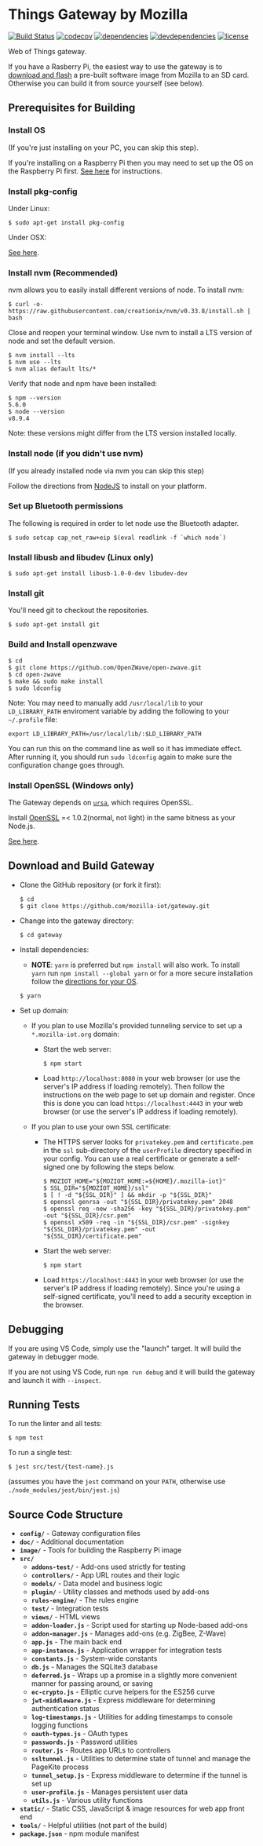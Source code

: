 # Things Gateway by Mozilla

[![Build Status](https://travis-ci.org/mozilla-iot/gateway.svg?branch=master)](https://travis-ci.org/mozilla-iot/gateway)
[![codecov](https://codecov.io/gh/mozilla-iot/gateway/branch/master/graph/badge.svg)](https://codecov.io/gh/mozilla-iot/gateway)
[![dependencies](https://david-dm.org/mozilla-iot/gateway.svg)](https://david-dm.org/mozilla-iot/gateway)
[![devdependencies](https://david-dm.org/mozilla-iot/gateway/dev-status.svg)](https://david-dm.org/mozilla-iot/gateway#info=devDependencies)
[![license](https://img.shields.io/badge/license-MPL--2.0-blue.svg)](LICENSE)

Web of Things gateway.

If you have a Rasberry Pi, the easiest way to use the gateway is to [download and flash](http://iot.mozilla.org/gateway/) a pre-built software image from Mozilla to an SD card. Otherwise you can build it from source yourself (see below).

## Prerequisites for Building

### Install OS

(If you're just installing on your PC, you can skip this step).

If you're installing on a Raspberry Pi then you may need to set up the OS on the Raspberry Pi first. [See here](https://github.com/mozilla-iot/wiki/wiki/Setting-up-Raspberry-Pi) for instructions.

### Install pkg-config

Under Linux:
```
$ sudo apt-get install pkg-config
```

Under OSX:

[See here](http://macappstore.org/pkg-config/).


### Install nvm (Recommended)

nvm allows you to easily install different versions of node. To install nvm:

```
$ curl -o- https://raw.githubusercontent.com/creationix/nvm/v0.33.8/install.sh | bash
```

Close and reopen your terminal window. Use nvm to install a LTS version of node and set the
default version.

```
$ nvm install --lts
$ nvm use --lts
$ nvm alias default lts/*
```

Verify that node and npm have been installed:
```
$ npm --version
5.6.0
$ node --version
v8.9.4
```

Note: these versions might differ from the LTS version installed locally.

### Install node (if you didn't use nvm)

(If you already installed node via nvm you can skip this step)

Follow the directions from [NodeJS](https://nodejs.org) to install on your platform.

### Set up Bluetooth permissions

The following is required in order to let node use the Bluetooth adapter.

```
$ sudo setcap cap_net_raw+eip $(eval readlink -f `which node`)
```

### Install libusb and libudev (Linux only)
```
$ sudo apt-get install libusb-1.0-0-dev libudev-dev
```

### Install git

You'll need git to checkout the repositories.

`$ sudo apt-get install git`

### Build and Install openzwave

```
$ cd
$ git clone https://github.com/OpenZWave/open-zwave.git
$ cd open-zwave
$ make && sudo make install
$ sudo ldconfig
```

Note: You may need to manually add `/usr/local/lib` to your `LD_LIBRARY_PATH` enviroment variable by adding the following to your `~/.profile` file:

`export LD_LIBRARY_PATH=/usr/local/lib/:$LD_LIBRARY_PATH`

You can run this on the command line as well so it has immediate effect. After
running it, you should run `sudo ldconfig` again to make sure the configuration
change goes through.

### Install OpenSSL (Windows only)

The Gateway depends on [```ursa```](https://github.com/JoshKaufman/ursa), which requires OpenSSL.

Install [OpenSSL](http://slproweb.com/products/Win32OpenSSL.html) =< 1.0.2(normal, not light) in the same bitness as your Node.js.

[See here](https://github.com/JoshKaufman/ursa#windows-install).

## Download and Build Gateway

* Clone the GitHub repository (or fork it first):

    ```
    $ cd
    $ git clone https://github.com/mozilla-iot/gateway.git
    ```

* Change into the gateway directory:

    ```
    $ cd gateway
    ```

* Install dependencies:
    * **NOTE**: `yarn` is preferred but `npm install` will also work. To install `yarn`
    run `npm install --global yarn` or for a more secure installation follow the
    [directions for your OS](https://yarnpkg.com/en/docs/install).

    ```
    $ yarn
    ```

* Set up domain:
    * If you plan to use Mozilla's provided tunneling service to set up a `*.mozilla-iot.org` domain:
        * Start the web server:

            ```
            $ npm start
            ```
            
        * Load `http://localhost:8080` in your web browser (or use the server's IP address if loading remotely). Then follow the instructions on the web page to set up domain and register. Once this is done you can load
`https://localhost:4443` in your web browser (or use the server's IP address if loading remotely).
    * If you plan to use your own SSL certificate:
        * The HTTPS server looks for `privatekey.pem` and `certificate.pem` in the `ssl` sub-directory of the `userProfile` directory specified in your config. You can use a real certificate or generate a self-signed one by following the steps below.

            ```
            $ MOZIOT_HOME="${MOZIOT_HOME:=${HOME}/.mozilla-iot}"
            $ SSL_DIR="${MOZIOT_HOME}/ssl"
            $ [ ! -d "${SSL_DIR}" ] && mkdir -p "${SSL_DIR}"
            $ openssl genrsa -out "${SSL_DIR}/privatekey.pem" 2048
            $ openssl req -new -sha256 -key "${SSL_DIR}/privatekey.pem" -out "${SSL_DIR}/csr.pem"
            $ openssl x509 -req -in "${SSL_DIR}/csr.pem" -signkey "${SSL_DIR}/privatekey.pem" -out "${SSL_DIR}/certificate.pem"
            ```

        * Start the web server:

            ```
            $ npm start
            ```

        * Load `https://localhost:4443` in your web browser (or use the server's IP address if loading remotely). Since you're using a self-signed certificate, you'll need to add a security exception in the browser.

## Debugging

If you are using VS Code, simply use the "launch" target. It will build the gateway in debugger mode.

If you are not using VS Code, run `npm run debug` and it will build the gateway and launch it with `--inspect`.

## Running Tests
To run the linter and all tests:
```
$ npm test
```

To run a single test:
```
$ jest src/test/{test-name}.js
```
(assumes you have the ```jest``` command on your ```PATH```, otherwise use ```./node_modules/jest/bin/jest.js```)

## Source Code Structure

* **`config/`** - Gateway configuration files
* **`doc/`** - Additional documentation
* **`image/`** - Tools for building the Raspberry Pi image
* **`src/`**
  * **`addons-test/`** - Add-ons used strictly for testing
  * **`controllers/`** - App URL routes and their logic
  * **`models/`** - Data model and business logic
  * **`plugin/`** - Utility classes and methods used by add-ons
  * **`rules-engine/`** - The rules engine
  * **`test/`** - Integration tests
  * **`views/`** - HTML views
  * **`addon-loader.js`** - Script used for starting up Node-based add-ons
  * **`addon-manager.js`** - Manages add-ons (e.g. ZigBee, Z-Wave)
  * **`app.js`** - The main back end
  * **`app-instance.js`** - Application wrapper for integration tests
  * **`constants.js`** - System-wide constants
  * **`db.js`** - Manages the SQLite3 database
  * **`deferred.js`** - Wraps up a promise in a slightly more convenient manner for passing around, or saving
  * **`ec-crypto.js`** - Elliptic curve helpers for the ES256 curve
  * **`jwt-middleware.js`** - Express middleware for determining authentication status
  * **`log-timestamps.js`** - Utilities for adding timestamps to console logging functions
  * **`oauth-types.js`** - OAuth types
  * **`passwords.js`** - Password utilities
  * **`router.js`** - Routes app URLs to controllers
  * **`ssltunnel.js`** - Utilities to determine state of tunnel and manage the PageKite process
  * **`tunnel_setup.js`** - Express middleware to determine if the tunnel is set up
  * **`user-profile.js`** - Manages persistent user data
  * **`utils.js`** - Various utility functions
* **`static/`** - Static CSS, JavaScript & image resources for web app front end
* **`tools/`** - Helpful utilities (not part of the build)
* **`package.json`** - npm module manifest
